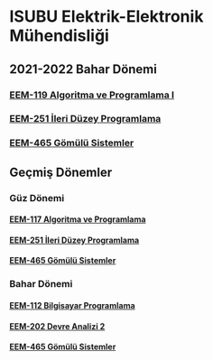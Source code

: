 
# ISUBU Elektrik-Elektronik Mühendisliği


## 2021-2022 Bahar Dönemi
### [EEM-119 Algoritma ve Programlama I](./eem119/22_23_Guz/)
### [EEM-251 İleri Düzey Programlama](eem251/22_23_Guz/)
### [EEM-465 Gömülü Sistemler](./eem465/22_23_Guz/)


## Geçmiş Dönemler

### Güz Dönemi
#### [EEM-117 Algoritma ve Programlama](eem117/README.md)

#### [EEM-251 İleri Düzey Programlama](eem251/README.md)

#### [EEM-465 Gömülü Sistemler](eem465/README.md)

### Bahar Dönemi

#### [EEM-112 Bilgisayar Programlama](eem112/README.md)

#### [EEM-202 Devre Analizi 2](eem202/README.md)

#### [EEM-465 Gömülü Sistemler](eem465/README.md)




